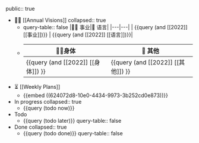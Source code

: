 public:: true

- 🏳‍🌈 [[Annual Visions]]
  collapsed:: true
	- query-table:: false
	  |👨‍🔧 事业|🧿 语言|
	  |---|---|
	  | {{query (and [[2022]] [[事业]])}} | {{query (and [[2022]] [[语言]])}}|
	- |🤸‍♂️身体|🎈 其他|
	  |---|---|
	  |{{query (and [[2022]] [[身体]])  }}|{{query (and [[2022]] [[其他]])  }}|
- ⏳ [[Weekly Plans]]
	- {{embed ((624072d8-10e0-4434-9973-3b252cd0e873))}}
- In progress
  collapsed:: true
	- {{query (todo now)}}
- Todo
	- {{query (todo later)}}
	  query-table:: false
- Done
  collapsed:: true
	- {{query (todo done)}}
	  query-table:: false